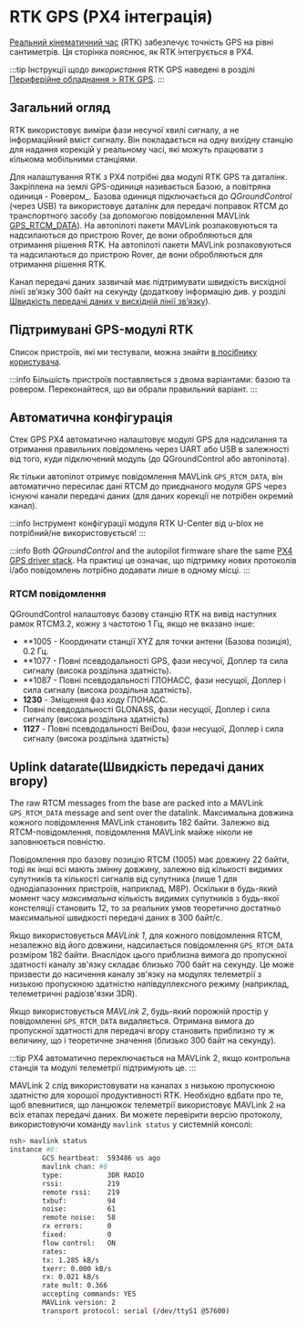 # RTK GPS (PX4 інтеграція)

[Реальний кінематичний час](https://en.wikipedia.org/wiki/Real_Time_Kinematic) (RTK) забезпечує точність GPS на рівні сантиметрів.
Ця сторінка пояснює, як RTK інтегрується в PX4.

:::tip
Інструкції щодо _використання_ RTK GPS наведені в розділі [Периферійне обладнання > RTK GPS](../gps_compass/rtk_gps.md).
:::

## Загальний огляд

RTK використовує виміри фази несучої хвилі сигналу, а не інформаційний вміст сигналу.
Він покладається на одну вихідну станцію для надання корекцій у реальному часі, які можуть працювати з кількома мобільними станціями.

Для налаштування RTK з PX4 потрібні два модулі RTK GPS та даталінк.
Закріплена на землі GPS-одиниця називається Базою, а повітряна одиниця - Ровером_.
Базова одиниця підключається до _QGroundControl_ (через USB) та використовує даталінк для передачі поправок RTCM до транспортного засобу (за допомогою повідомлення MAVLink [GPS_RTCM_DATA](https://mavlink.io/en/messages/common.html#GPS_RTCM_DATA)). На автопілоті пакети MAVLink розпаковуються та надсилаються до пристрою Rover, де вони обробляються для отримання рішення RTK.
На автопілоті пакети MAVLink розпаковуються та надсилаються до пристрою Rover, де вони обробляються для отримання рішення RTK.

Канал передачі даних зазвичай має підтримувати швидкість висхідної лінії зв’язку 300 байт на секунду (додаткову інформацію див. у розділі [Швидкість передачі даних у висхідній лінії зв’язку](#uplink-datarate)).

## Підтримувані GPS-модулі RTK

Список пристроїв, які ми тестували, можна знайти [в посібнику користувача](../gps_compass/rtk_gps.md#supported-rtk-devices).

:::info
Більшість пристроїв поставляється з двома варіантами: базою та ровером.
Переконайтеся, що ви обрали правильний варіант.
:::

## Автоматична конфігурація

Стек GPS PX4 автоматично налаштовує модулі GPS для надсилання та отримання правильних повідомлень через UART або USB в залежності від того, куди підключений модуль (до QGroundControl або автопілота).

Як тільки автопілот отримує повідомлення MAVLink `GPS_RTCM_DATA`, він автоматично пересилає дані RTCM до приєднаного модуля GPS через існуючі канали передачі даних (для даних корекції не потрібен окремий канал).

:::info
Інструмент конфігурації модуля RTK U-Center від u-blox не потрібний/не використовується!
:::

:::info
Both _QGroundControl_ and the autopilot firmware share the same [PX4 GPS driver stack](https://github.com/PX4/PX4-GPSDrivers).
На практиці це означає, що підтримку нових протоколів і/або повідомлень потрібно додавати лише в одному місці.
:::

### RTCM повідомлення

QGroundControl налаштовує базову станцію RTK на вивід наступних рамок RTCM3.2, кожну з частотою 1 Гц, якщо не вказано інше:

- \*\*1005 - Координати станції XYZ для точки антени (Базова позиція), 0.2 Гц.
- \*\*1077 - Повні псевдодальності GPS, фази несучої, Доплер та сила сигналу (висока роздільна здатність).
- \*\*1087 - Повні псевдодальності ГЛОНАСС, фази несущої, Доплер і сила сигналу (висока роздільна здатність).
- **1230** - Зміщення фаз коду ГЛОНАСС.
- Повні псевдодальності GLONASS, фази несущої, Доплер і сила сигналу (висока роздільна здатність)
- **1127** - Повні псевдодальності BeiDou, фази несущої, Доплер і сила сигналу (висока роздільна здатність)

## Uplink datarate(Швидкість передачі даних вгору)

The raw RTCM messages from the base are packed into a MAVLink `GPS_RTCM_DATA` message and sent over the datalink.
Максимальна довжина кожного повідомлення MAVLink становить 182 байти. Залежно від RTCM-повідомлення, повідомлення MAVLink майже ніколи не заповнюється повністю.

Повідомлення про базову позицію RTCM (1005) має довжину 22 байти, тоді як інші всі мають змінну довжину, залежно від кількості видимих супутників та кількості сигналів від супутника (лише 1 для однодіапазонних пристроїв, наприклад, M8P).
Оскільки в будь-який момент часу _максимальна_ кількість видимих супутників з будь-якої констеляції становить 12, то за реальних умов теоретично достатньо максимальної швидкості передачі даних в 300 байт/с.

Якщо використовується _MAVLink 1_, для кожного повідомлення RTCM, незалежно від його довжини, надсилається повідомлення `GPS_RTCM_DATA` розміром 182 байти.
Внаслідок цього приблизна вимога до пропускної здатності каналу зв'язку складає близько 700 байт на секунду.
Це може призвести до насичення каналу зв'язку на модулях телеметрії з низькою пропускною здатністю напівдуплексного режиму (наприклад, телеметричні радіозв'язки 3DR).

Якщо використовується _MAVLink 2_, будь-який порожній простір у повідомленні `GPS_RTCM_DATA` видаляється.
Отримана вимога до пропускної здатності для передачі вгору становить приблизно ту ж величину, що і теоретичне значення (близько 300 байт на секунду).

:::tip
PX4 автоматично переключається на MAVLink 2, якщо контрольна станція та модулі телеметрії підтримують це.
:::

MAVLink 2 слід використовувати на каналах з низькою пропускною здатністю для хорошої продуктивності RTK. Необхідно вдбати про те, щоб впевнитися, що ланцюжок телеметрії використовує MAVLink 2 на всіх етапах передачі даних.
Ви можете перевірити версію протоколу, використовуючи команду `mavlink status` у системній консолі:

```sh
nsh> mavlink status
instance #0:
        GCS heartbeat:  593486 us ago
        mavlink chan: #0
        type:           3DR RADIO
        rssi:           219
        remote rssi:    219
        txbuf:          94
        noise:          61
        remote noise:   58
        rx errors:      0
        fixed:          0
        flow control:   ON
        rates:
        tx: 1.285 kB/s
        txerr: 0.000 kB/s
        rx: 0.021 kB/s
        rate mult: 0.366
        accepting commands: YES
        MAVLink version: 2
        transport protocol: serial (/dev/ttyS1 @57600)
```
